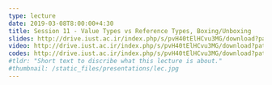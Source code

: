 ```yaml
---
type: lecture
date: 2019-03-08T8:00:00+4:30
title: Session 11 - Value Types vs Reference Types, Boxing/Unboxing
slides: http://drive.iust.ac.ir/index.php/s/pvH40tElHCvu3MG/download?path=%2FSlides&files=AP_Session11.pdf
video: http://drive.iust.ac.ir/index.php/s/pvH40tElHCvu3MG/download?path=%2FClassVideos&files=S11.mp4
codes: http://drive.iust.ac.ir/index.php/s/pvH40tElHCvu3MG/download?path=%2FCode&files=S11.zip
#tldr: "Short text to discribe what this lecture is about."
#thumbnail: /static_files/presentations/lec.jpg
---
```

